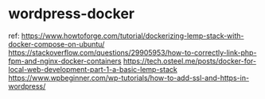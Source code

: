 # wordpress-docker



ref:
https://www.howtoforge.com/tutorial/dockerizing-lemp-stack-with-docker-compose-on-ubuntu/
https://stackoverflow.com/questions/29905953/how-to-correctly-link-php-fpm-and-nginx-docker-containers
https://tech.osteel.me/posts/docker-for-local-web-development-part-1-a-basic-lemp-stack
https://www.wpbeginner.com/wp-tutorials/how-to-add-ssl-and-https-in-wordpress/
